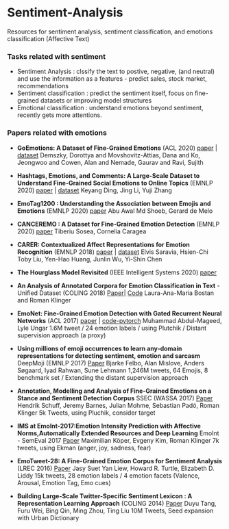 # Sentiment-Analysis
Resources for sentiment analysis, sentiment classification, and emotions classification (Affective Text)

### Tasks related with sentiment
- Sentiment Analysis : clssify the text to postive, negative, (and neutral) and use the information as a features - predict sales, stock market, recommendations
- Sentiment classification : predict the sentiment itself, focus on fine-grained datasets or improving model structures
- Emotional classification : understand emotions beyond sentiment, recently gets more attentions.

### Papers related with emotions
- **GoEmotions: A Dataset of Fine-Grained Emotions** (ACL 2020) [paper](https://www.aclweb.org/anthology/2020.acl-main.372.pdf) | [dataset](https://github.com/google-research/google-research/tree/master/goemotions)
Demszky, Dorottya and Movshovitz-Attias, Dana and Ko, Jeongwoo and Cowen, Alan and Nemade, Gaurav and Ravi, Sujith 

- **Hashtags, Emotions, and Comments: A Large-Scale Dataset to Understand Fine-Grained Social Emotions to Online Topics** (EMNLP 2020) [paper](https://www.aclweb.org/anthology/2020.emnlp-main.106.pdf) | [dataset](https://github.com/polyusmart/HEC-Dataset)
Keyang Ding, Jing Li, Yuji Zhang

- **EmoTag1200 : Understanding the Association between Emojis and Emotions** (EMNLP 2020) [paper](https://www.aclweb.org/anthology/2020.emnlp-main.720.pdf)
Abu Awal Md Shoeb, Gerard de Melo

- **CANCEREMO : A Dataset for Fine-Grained Emotion Detection** (EMNLP 2020) [paper](https://www.aclweb.org/anthology/2020.emnlp-main.715.pdf) 
Tiberiu Sosea, Cornelia Caragea

- **CARER: Contextualized Affect Representations for Emotion Recognition** (EMNLP 2018) [paper](https://www.aclweb.org/anthology/D18-1404.pdf) | [dataset](https://github.com/dair-ai/emotion_dataset)
Elvis Saravia, Hsien-Chi Toby Liu, Yen-Hao Huang, Junlin Wu, Yi-Shin Chen

- **The Hourglass Model Revisited** (IEEE Intelligent Systems 2020) [paper](https://sentic.net/hourglass-model-revisited.pdf)

- **An Analysis of Annotated Corpora for Emotion Classification in Text** - Unified Dataset (COLING 2018) [Paper](https://www.aclweb.org/anthology/C18-1179.pdf)| [Code](https://github.com/sarnthil/unify-emotion-datasets)
Laura-Ana-Maria Bostan and Roman Klinger

- **EmoNet: Fine-Grained Emotion Detection with Gated Recurrent Neural Networks** (ACL 2017) [paper](https://www.aclweb.org/anthology/P17-1067.pdf) | [code-pytorch](https://github.com/SnowIsWhite/EmoNet-PyTorch)
Muhammad Abdul-Mageed, Lyle Ungar
1.6M tweet / 24 emotion labels / using Plutchik / Distant supervision approach (a proxy)

- **Using millions of emoji occurrences to learn any-domain representations for detecting sentiment, emotion and sarcasm** DeepMoji (EMNLP 2017) [Paper](https://arxiv.org/pdf/1708.00524.pdf) 
Bjarke Felbo, Alan Mislove, Anders Søgaard, Iyad Rahwan, Sune Lehmann
1,246M tweets, 64 Emojis, 8 benchmark set / Extending the distant supervision approach

- **Annotation, Modelling and Analysis of Fine-Grained Emotions on a Stance and Sentiment Detection Corpus** SSEC (WASSA 2017) [Paper](https://www.aclweb.org/anthology/W17-5203.pdf)
Hendrik Schuff, Jeremy Barnes, Julian Mohme, Sebastian Padó, Roman Klinger
5k Tweets, using Pluchik, consider target

- **IMS at EmoInt-2017:Emotion Intensity Prediction with Affective Norms,Automatically Extended Resources and Deep Learning** EmoInt - SemEval 2017 [Paper](https://www.aclweb.org/anthology/W17-5206.pdf)
Maximilian Köper, Evgeny Kim, Roman Klinger
7k tweets, using Ekman (anger, joy, sadness, fear)

- **EmoTweet-28: A Fine-Grained Emotion Corpus for Sentiment Analysis** (LREC 2016) [Paper](https://www.aclweb.org/anthology/L16-1183.pdf) 
Jasy Suet Yan Liew, Howard R. Turtle, Elizabeth D. Liddy
15k tweets, 28 emotion labels / 4 emotion facets (Valence, Arousal, Emotion Tag, Emo cues)

- **Building Large-Scale Twitter-Specific Sentiment Lexicon : A Representation Learning Approach** (COLING 2014) [Paper](https://www.aclweb.org/anthology/C14-1018.pdf) 
Duyu Tang, Furu Wei, Bing Qin, Ming Zhou, Ting Liu
10M Tweets, Seed expansion with Urban Dictionary



